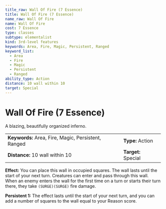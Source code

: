 ```yaml
---
title_raw: Wall Of Fire (7 Essence)
title: Wall Of Fire (7 Essence)
name_raw: Wall Of Fire
name: Wall Of Fire
cost: 7 Essence
type: classes
subtype: elementalist
kind: 3rd-level features
keywords: Area, Fire, Magic, Persistent, Ranged
keyword_list:
  - Area
  - Fire
  - Magic
  - Persistent
  - Ranged
ability_type: Action
distance: 10 wall within 10
target: Special
---
```


# Wall Of Fire (7 Essence)

A blazing, beautifully organized inferno.

|                                                     |                     |
| :-------------------------------------------------- | :------------------ |
| **Keywords:** Area, Fire, Magic, Persistent, Ranged | **Type:** Action    |
| **Distance:** 10 wall within 10                     | **Target:** Special |

**Effect:** You can place this wall in occupied squares. The wall lasts until the start of your next turn. Creatures can enter and pass through this wall. When an enemy enters the wall for the first time on a turn or starts their turn there, they take `(SURGE)(SURGE)` fire damage.

**Persistent 1:** The effect lasts until the start of your next turn, and you can add a number of squares to the wall equal to your Reason score.
